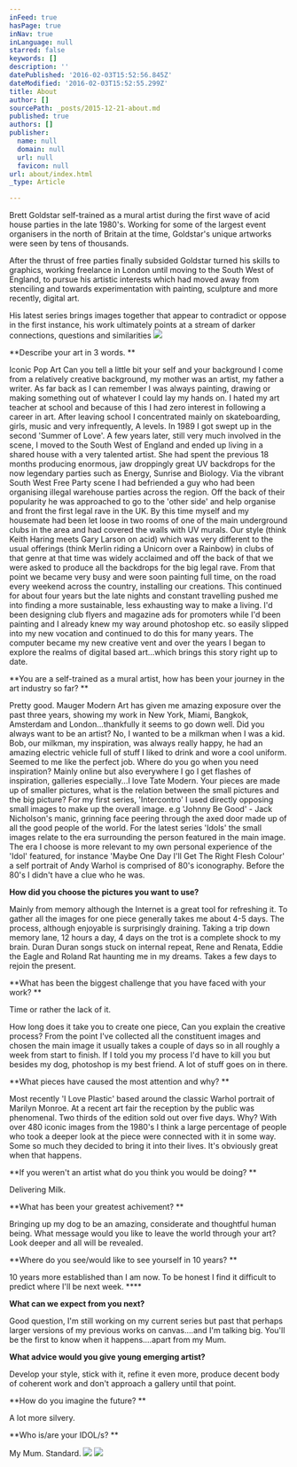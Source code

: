 ```yaml
---
inFeed: true
hasPage: true
inNav: true
inLanguage: null
starred: false
keywords: []
description: ''
datePublished: '2016-02-03T15:52:56.845Z'
dateModified: '2016-02-03T15:52:55.299Z'
title: About
author: []
sourcePath: _posts/2015-12-21-about.md
published: true
authors: []
publisher:
  name: null
  domain: null
  url: null
  favicon: null
url: about/index.html
_type: Article

---
```

Brett Goldstar self-trained as a mural artist during the first wave of 
acid house parties in the late 1980's. Working for some of the largest 
event organisers in the north of Britain at the time, Goldstar's unique 
artworks were seen by tens of thousands. 

After the thrust of free 
parties finally subsided Goldstar turned his skills to graphics, working
freelance in London until moving to the South West of England, to 
pursue his artistic interests which had moved away from stenciling and 
towards experimentation with painting, sculpture and more recently, 
digital art. 

His latest series brings images together that appear to 
contradict or oppose in the first instance, his work ultimately points 
at a stream of darker connections, questions and similarities
![](https://s3-us-west-2.amazonaws.com/the-grid-img/p/631a1287e56540f6e61289985bd4cddca59aa4f1.jpg)

**Describe your art in 3 words.
**

Iconic Pop Art
Can you tell a little bit your self and your background
I come from a relatively creative background, my mother was an artist, my father
a writer. As far back as I can remember I was always painting, drawing or making
something out of whatever I could lay my hands on.
I hated my art teacher at school and because of this I had zero interest in following
a career in art. After leaving school I concentrated mainly on skateboarding, girls,
music and very infrequently, A levels. In 1989 I got swept up in the second 'Summer
of Love'. A few years later, still very much involved in the scene, I moved to the
South West of England and ended up living in a shared house with a very talented
artist. She had spent the previous 18 months producing enormous, jaw droppingly
great UV backdrops for the now legendary parties such as Energy, Sunrise and
Biology. Via the vibrant South West Free Party scene I had befriended a guy who
had been organising illegal warehouse parties across the region. Off the back of their
popularity he was approached to go to the 'other side' and help organise and front the
first legal rave in the UK. By this time myself and my housemate had been let loose
in two rooms of one of the main underground clubs in the area and had covered the
walls with UV murals. Our style (think Keith Haring meets Gary Larson on acid)
which was very different to the usual offerings (think Merlin riding a Unicorn over a
Rainbow) in clubs of that genre at that time was widely acclaimed and off the back of
that we were asked to produce all the backdrops for the big legal rave.
From that point we became very busy and were soon painting full time, on the road
every weekend across the country, installing our creations. This continued for about
four years but the late nights and constant travelling pushed me into finding a more
sustainable, less exhausting way to make a living. I'd been designing club flyers
and magazine ads for promoters while I'd been painting and I already knew my way
around photoshop etc. so easily slipped into my new vocation and continued to do
this for many years. The computer became my new creative vent and over the years
I began to explore the realms of digital based art...which brings this story right up to
date. 

**You are a self-trained as a mural artist, how has been your journey in the art
industry so far? **

Pretty good. Mauger Modern Art has given me amazing exposure over the past
three years, showing my work in New York, Miami, Bangkok, Amsterdam and
London...thankfully it seems to go down well.
Did you always want to be an artist?
No, I wanted to be a milkman when I was a kid. Bob, our milkman, my inspiration,
was always really happy, he had an amazing electric vehicle full of stuff I liked to
drink and wore a cool uniform. Seemed to me like the perfect job.
Where do you go when you need inspiration?
Mainly online but also everywhere I go I get flashes of inspiration, galleries
especially...I love Tate Modern.
Your pieces are made up of smaller pictures, what is the relation between the
small pictures and the big picture?
For my first series, 'Intercontro' I used directly opposing small images to make up
the overall image. e.g 'Johnny Be Good' - Jack Nicholson's manic, grinning face
peering through the axed door made up of all the good people of the world. For the
latest series 'Idols' the small images relate to the era surrounding the person featured
in the main image. The era I choose is more relevant to my own personal experience
of the 'Idol' featured, for instance 'Maybe One Day I'll Get The Right Flesh Colour'
a self portrait of Andy Warhol is comprised of 80's iconography. Before the 80's I
didn't have a clue who he was. 

**How did you choose the pictures you want to use?**

Mainly from memory although the Internet is a great tool for refreshing it. To gather
all the images for one piece generally takes me about 4-5 days. The process, although
enjoyable is surprisingly draining. Taking a trip down memory lane, 12 hours a day, 4
days on the trot is a complete shock to my brain. Duran Duran songs stuck on internal
repeat, Rene and Renata, Eddie the Eagle and Roland Rat haunting me in my dreams.
Takes a few days to rejoin the present. 

**What has been the biggest challenge that you have faced with your work? **

Time or rather the lack of it. 

How long does it take you to create one piece, Can you explain the creative
process?
From the point I've collected all the constituent images and chosen the main image
it usually takes a couple of days so in all roughly a week from start to finish. If I told
you my process I'd have to kill you but besides my dog, photoshop is my best friend.
A lot of stuff goes on in there. 

**What pieces have caused the most attention and why? **

Most recently 'I Love Plastic' based around the classic Warhol portrait of Marilyn
Monroe. At a recent art fair the reception by the public was phenomenal. Two thirds
of the edition sold out over five days. Why? With over 480 iconic images from the
1980's I think a large percentage of people who took a deeper look at the piece were
connected with it in some way. Some so much they decided to bring it into their lives.
It's obviously great when that happens. 

**If you weren't an artist what do you think you would be doing? **

Delivering Milk. 

**What has been your greatest achivement? **

Bringing up my dog to be an amazing, considerate and thoughtful human being.
What message would you like to leave the world through your art?
Look deeper and all will be revealed. 

**Where do you see/would like to see yourself in 10 years? **

10 years more established than I am now. To be honest I find it difficult to predict
where I'll be next week. ****

**What can we expect from you next?**

Good question, I'm still working on my current series but past that perhaps larger
versions of my previous works on canvas....and I'm talking big. You'll be the first to
know when it happens....apart from my Mum. 

**What advice would you give young emerging artist?**

Develop your style, stick with it, refine it even more, produce decent body of coherent
work and don't approach a gallery until that point. 

**How do you imagine the future? **

A lot more silvery. 

**Who is/are your IDOL/s? **

My Mum. Standard.
![](https://the-grid-user-content.s3-us-west-2.amazonaws.com/b11d128a-f61c-407d-8ec8-0320730f481f.jpg)
![](https://s3-us-west-2.amazonaws.com/the-grid-img/p/6acd6b0c64ec8be3afa01bcd7aa503b171f55888.jpg)
